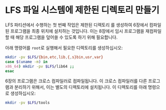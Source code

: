 # LFS 파일 시스템에 제한된 디렉토리 만들기

LFS 파티션에서 수행하는 첫 번째 작업은 제한된 디렉토리 를 생성하여 6장에서 컴파일된 프로그램을 최종 위치에 설치하는 것입니다. 이는 8장에서 임시 프로그램을 재컴파일할 때 해당 프로그램을 덮어쓸 수 있도록 하기 위해 필요합니다.

아래 명령어를 `root`로 실행해서 필요한 디렉토리를 생성하십시오:

```sh
mkdir -pv $LFS/{bin,etc,lib,{,s}bin,usr,var}
case $(uname -m) in
x86_64) mkdir -pv $LFS/lib64 ;;
esac
```

6장의 프로그램은 크로스 컴파일러로 컴파일됩니다. 이 크로스 컴파일러를 다른 프로그램과 분리하기 위해서, 이는 별도의 디렉토리에 설치됩니다. 이 디렉토리를 아래 명령으로 생성하십시오:
```sh
mkdir -pv $LFS/tools
```